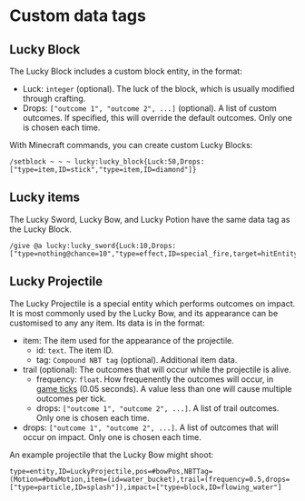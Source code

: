 # Custom data tags

## Lucky Block

The Lucky Block includes a custom block entity, in the format:

-   Luck: `integer` (optional). The luck of the block, which is usually modified through crafting.
-   Drops: `["outcome 1", "outcome 2", ...]` (optional). A list of custom outcomes. If specified, this will override the default outcomes. Only one is chosen each time.

With Minecraft commands, you can create custom Lucky Blocks:

```
/setblock ~ ~ ~ lucky:lucky_block{Luck:50,Drops:["type=item,ID=stick","type=item,ID=diamond"]}
```

## Lucky items

The Lucky Sword, Lucky Bow, and Lucky Potion have the same data tag as the Lucky Block.

```
/give @a lucky:lucky_sword{Luck:10,Drops:["type=nothing@chance=10","type=effect,ID=special_fire,target=hitEntity,duration=10"]}
```

## Lucky Projectile

The Lucky Projectile is a special entity which performs outcomes on impact. It is most commonly used by the Lucky Bow, and its appearance can be customised to any any item. Its data is in the format:

-   item: The item used for the appearance of the projectile.
    -   id: `text`. The item ID.
    -   tag: `Compound NBT tag` (optional). Additional item data.
-   trail (optional): The outcomes that will occur while the projectile is alive.
    -   frequency: `float`. How frequenently the outcomes will occur, in [game ticks](https://minecraft.gamepedia.com/Tick) (0.05 seconds). A value less than one will cause multiple outcomes per tick.
    -   drops: `["outcome 1", "outcome 2", ...]`. A list of trail outcomes. Only one is chosen each time.
-   drops: `["outcome 1", "outcome 2", ...]`. A list of outcomes that will occur on impact. Only one is chosen each time.

An example projectile that the Lucky Bow might shoot:

```
type=entity,ID=LuckyProjectile,pos=#bowPos,NBTTag=(Motion=#bowMotion,item=(id=water_bucket),trail=(frequency=0.5,drops=["type=particle,ID=splash"]),impact=["type=block,ID=flowing_water"]
```
